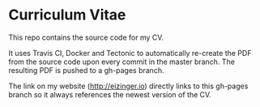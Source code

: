 # Curriculum Vitae

This repo contains the source code for my CV.

It uses Travis CI, Docker and Tectonic to automatically re-create the PDF from the source code upon every commit in the master branch. The resulting PDF is pushed to a gh-pages branch.

The link on my website (http://eizinger.io) directly links to this gh-pages branch so it always references the newest version of the CV.